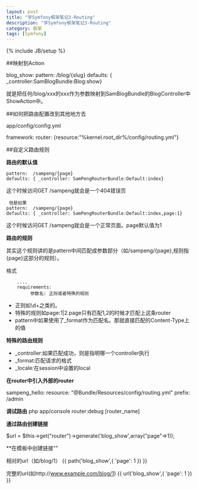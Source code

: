 ```yaml
---
layout: post
title: "学Symfony框架笔记3-Routing"
description: "学Symfony框架笔记3-Routing"
category: 框架
tags: [Symfony]
---
```

{% include JB/setup %}

##映射到Action

blog_show:
     pattern: /blog/{slug}
     defaults: { _controller:SamBlogBundle:Blog:show}

就是把任何/blog/xxx的xxx作为参数映射到SamBlogBundle的BlogController中ShowAction中。

##如何把路由配置改到其他地方去

app/config/config.yml

framework:
     router: {resource:"%kernel.root_dir%/config/routing.yml"}


##自定义路由规则

**路由的默认值**

    pattern:  /sampeng/{page}
    defaults: { _controller: SamPengRouterBundle:Default:index}

这个时候访问GET /sampeng就会是一个404错误页

     但是如果
    pattern:  /sampeng/{page}
    defaults: { _controller: SamPengRouterBundle:Default:index,page:1}
    
这个时候访问GET /sampeng就会是一个正常页面。page默认值为1

**路由的规则**

其实这个规则讲的是pattern中间匹配成参数部分（如/sampeng/{page},规则指{page}这部分的规则）。

格式 

        ....
        requirements:
             参数名: 正则或者特殊的规则

* 正则如\d+之类的。
* 特殊的规则如page:1|2.page只有匹配1,2的时候才匹配上这条router
* pattern中如果使用了_format作为匹配名。那就直接匹配的Content-Type上的值

**特殊的路由规则**

* _controller:如果匹配成功，则是指明哪一个controller执行
* _format:匹配请求的格式
* _locale:在session中设置的local


**在router中引入外部的router**

sampeng_hello:
     resource: "@Bundle/Resources/config/routing.yml"
     prefix: /admin

**调试路由**
php app/console router:debug [router_name]

**通过路由创建链接**

$url = $this->get("router")->generate('blog_show',array("page"=>1));

**在模板中创建链接""

相对的url（如/blog/1）
     {{ path('blog_show',{ 'page': 1 }) }}


完整的url(如http://www.example.com/blog/1)
     {{ url('blog_show',{ 'page': 1 }) }} 

